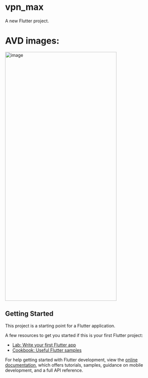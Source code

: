 # vpn_max

A new Flutter project.




# AVD images:


<img width="361" height="805" alt="image" src="https://github.com/user-attachments/assets/0e9111c0-e028-4298-acd6-b3e760bdb2d4" />


## Getting Started

This project is a starting point for a Flutter application.

A few resources to get you started if this is your first Flutter project:

- [Lab: Write your first Flutter app](https://docs.flutter.dev/get-started/codelab)
- [Cookbook: Useful Flutter samples](https://docs.flutter.dev/cookbook)

For help getting started with Flutter development, view the
[online documentation](https://docs.flutter.dev/), which offers tutorials,
samples, guidance on mobile development, and a full API reference.
